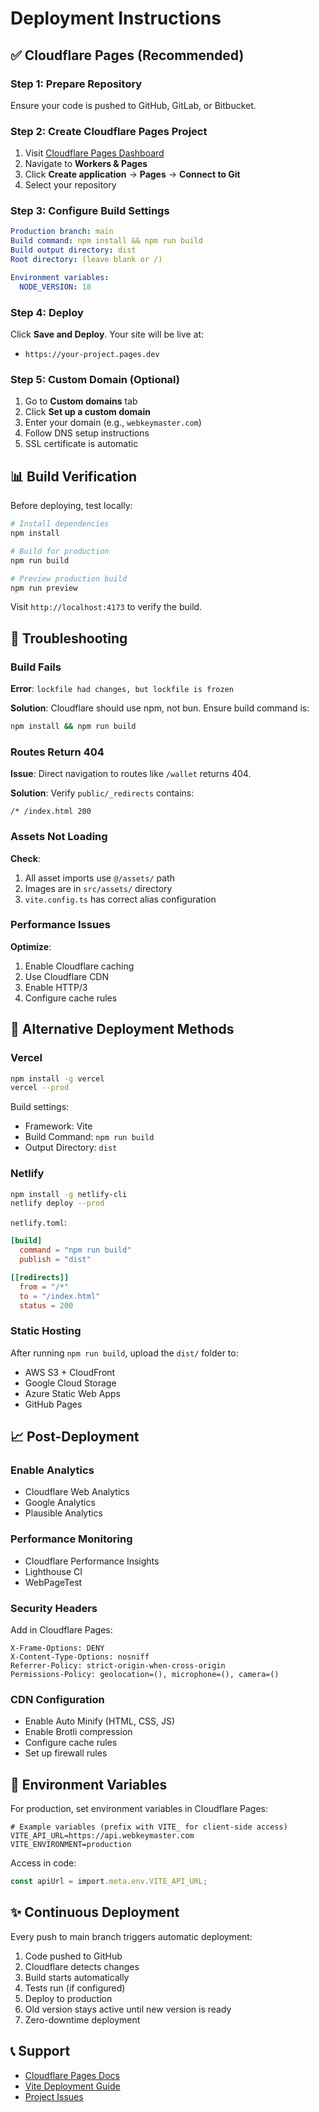 # Deployment Instructions

## ✅ Cloudflare Pages (Recommended)

### Step 1: Prepare Repository
Ensure your code is pushed to GitHub, GitLab, or Bitbucket.

### Step 2: Create Cloudflare Pages Project

1. Visit [Cloudflare Pages Dashboard](https://dash.cloudflare.com/)
2. Navigate to **Workers & Pages**
3. Click **Create application** → **Pages** → **Connect to Git**
4. Select your repository

### Step 3: Configure Build Settings

```yaml
Production branch: main
Build command: npm install && npm run build
Build output directory: dist
Root directory: (leave blank or /)

Environment variables:
  NODE_VERSION: 18
```

### Step 4: Deploy

Click **Save and Deploy**. Your site will be live at:
- `https://your-project.pages.dev`

### Step 5: Custom Domain (Optional)

1. Go to **Custom domains** tab
2. Click **Set up a custom domain**
3. Enter your domain (e.g., `webkeymaster.com`)
4. Follow DNS setup instructions
5. SSL certificate is automatic

## 📊 Build Verification

Before deploying, test locally:

```bash
# Install dependencies
npm install

# Build for production
npm run build

# Preview production build
npm run preview
```

Visit `http://localhost:4173` to verify the build.

## 🔧 Troubleshooting

### Build Fails

**Error**: `lockfile had changes, but lockfile is frozen`

**Solution**: Cloudflare should use npm, not bun. Ensure build command is:
```bash
npm install && npm run build
```

### Routes Return 404

**Issue**: Direct navigation to routes like `/wallet` returns 404.

**Solution**: Verify `public/_redirects` contains:
```
/* /index.html 200
```

### Assets Not Loading

**Check**:
1. All asset imports use `@/assets/` path
2. Images are in `src/assets/` directory
3. `vite.config.ts` has correct alias configuration

### Performance Issues

**Optimize**:
1. Enable Cloudflare caching
2. Use Cloudflare CDN
3. Enable HTTP/3
4. Configure cache rules

## 🚀 Alternative Deployment Methods

### Vercel

```bash
npm install -g vercel
vercel --prod
```

Build settings:
- Framework: Vite
- Build Command: `npm run build`
- Output Directory: `dist`

### Netlify

```bash
npm install -g netlify-cli
netlify deploy --prod
```

`netlify.toml`:
```toml
[build]
  command = "npm run build"
  publish = "dist"

[[redirects]]
  from = "/*"
  to = "/index.html"
  status = 200
```

### Static Hosting

After running `npm run build`, upload the `dist/` folder to:
- AWS S3 + CloudFront
- Google Cloud Storage
- Azure Static Web Apps
- GitHub Pages

## 📈 Post-Deployment

### Enable Analytics
- Cloudflare Web Analytics
- Google Analytics
- Plausible Analytics

### Performance Monitoring
- Cloudflare Performance Insights
- Lighthouse CI
- WebPageTest

### Security Headers
Add in Cloudflare Pages:
```
X-Frame-Options: DENY
X-Content-Type-Options: nosniff
Referrer-Policy: strict-origin-when-cross-origin
Permissions-Policy: geolocation=(), microphone=(), camera=()
```

### CDN Configuration
- Enable Auto Minify (HTML, CSS, JS)
- Enable Brotli compression
- Configure cache rules
- Set up firewall rules

## 🔐 Environment Variables

For production, set environment variables in Cloudflare Pages:

```env
# Example variables (prefix with VITE_ for client-side access)
VITE_API_URL=https://api.webkeymaster.com
VITE_ENVIRONMENT=production
```

Access in code:
```typescript
const apiUrl = import.meta.env.VITE_API_URL;
```

## ✨ Continuous Deployment

Every push to main branch triggers automatic deployment:

1. Code pushed to GitHub
2. Cloudflare detects changes
3. Build starts automatically
4. Tests run (if configured)
5. Deploy to production
6. Old version stays active until new version is ready
7. Zero-downtime deployment

## 📞 Support

- [Cloudflare Pages Docs](https://developers.cloudflare.com/pages/)
- [Vite Deployment Guide](https://vitejs.dev/guide/static-deploy.html)
- [Project Issues](https://github.com/your-repo/issues)
